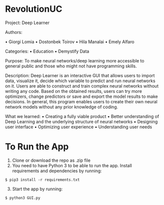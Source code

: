 # RevolutionUC

Project: Deep Learner

Authors: 

•	Giorgi Lomia
•	Dostonbek Toirov
•	Hila Manalai
•	Emely Alfaro
     
Categories:
•	Education
•	Demystify Data

Purpose: 
To make neural networks/deep learning more accessible to general public and those who might not have programming skills.

Description:
Deep Learner is an interactive GUI that allows users to import data, visualize it, decide which variable to predict and run neural networks on it. Users are able to construct and train complex neural networks without writing any code. Based on the obtained results, users can try more optimizers, change predictors or save and export the model results to make decisions. 
In general, this program enables users to create their own neural network models without any prior knowledge of coding.

What we learned:
•	Creating a fully viable product
•	Better understanding of Deep Learning and the underlying structure of neural networks
•	Designing user interface
•	Optimizing user experience 
•	Understanding user needs

# To Run the App

1. Clone or download the repo as .zip file
2. You need to have Python 3 to be able to run the app. Install requirements and dependencies by running:
```
$ pip3 install -r requirements.txt
```
3. Start the app by running:
```
$ python3 GUI.py
```
